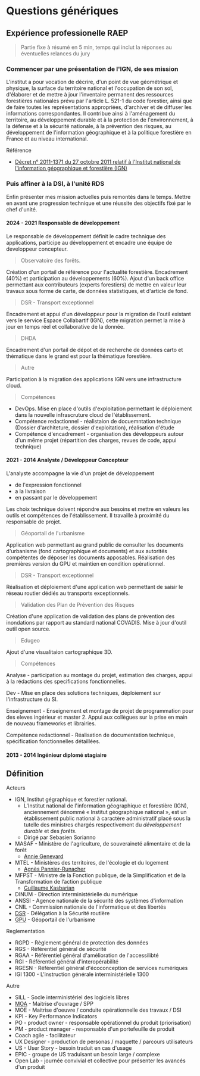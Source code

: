 # Questions génériques

## Expérience professionelle RAEP

> Partie fixe à résumé en 5 min, temps qui inclut la réponses au éventuelles relances du jury

### Commencer par une présentation de l'IGN, de ses mission

L'institut a pour vocation de décrire, d'un point de vue géométrique et physique, la surface du territoire national et l'occupation de son sol, d'élaborer et de mettre à jour l'inventaire permanent des ressources forestières nationales prévu par l'article L. 521-1 du code forestier, ainsi que de faire toutes les représentations appropriées, d'archiver et de diffuser les informations correspondantes. Il contribue ainsi à l'aménagement du territoire, au développement durable et à la protection de l'environnement, à la défense et à la sécurité nationale, à la prévention des risques, au développement de l'information géographique et à la politique forestière en France et au niveau international.

Référence

- [Décret n° 2011-1371 du 27 octobre 2011 relatif à l'Institut national de l'information géographique et forestière (IGN)](https://www.legifrance.gouv.fr/jorf/id/JORFTEXT000024720351)

### Puis affiner à la DSI, à l'unité RDS

Enfin présenter mes mission actuelles puis remontés dans le temps. Mettre en avant une progression technique et une réussite des objectifs fixé par le chef d'unité.

#### 2024 - 2021 Responsable de développement

Le responsable de développement définit le cadre technique des applications, participe au développement et encadre une équipe de developpeur concepteur.

> Observatoire des forêts.

Création d'un portail de référence pour l'actualité forestière. Encadrement (40%) et participation au développements (60%). Ajout d'un back office permettant aux contributeurs (experts forestiers) de mettre en valeur leur travaux sous forme de carte, de données statistiques, et d'article de fond.

> DSR - Transport exceptionnel

Encadrement et appui d'un développeur pour la migration de l'outil existant vers le service Espace Collabartif (IGN), cette migration permet la mise à  jour en temps réel et collaborative de la donnée.

> DHDA

Encadrement d'un portail de dépot et de recherche de données carto et thématique dans le grand est pour la thématique forestière.

> Autre

Participation à la migration des applications IGN vers une infrastructure cloud.

> Compétences

- DevOps. Mise en place d'outils d'exploitation permettant le déploiement dans la nouvelle infrascruture cloud de l'établissement.
- Compétence redactionnel - réalistaion de docuemntation technique (Dossier d'architeture, dossier d'exploitation), réalisation d'étude
- Compétence d'encadrement - organisation des développeurs autour d'un même projet (répartition des charges, revues de code, appui technique)

#### 2021 - 2014 Analyste / Développeur Concepteur

L'analyste accompagne la vie d'un projet de développement

- de l'expression fonctionnel
- a la livraison
- en passant par le développement

Les choix technique doivent répondre aux besoins et mettre en valeurs les outils et compétences de l'établissement. Il travaille à proximité du responsable de projet.

> Géoportail de l'urbanisme

Application web permettant au grand public de consulter les documents d'urbanisme (fond cartographique et documents) et aux autorités compétentes de déposer les documents apposables.
Réalisation des premières version du GPU et maintien en condition opérationnel.

> DSR - Transport exceptionnel

Réalisation et déploiement d'une application web permettant de saisir le réseau routier dédiés au transports exceptionnels.

> Validation des Plan de Prévention des Risques

Création d'une application de validation des plans de prévention des inondations par rapport au standard national COVADIS. Mise à jour d'outil outil open source.

> Edugeo

Ajout d'une visualitaion cartographique 3D.

> Compétences

Analyse - participation au montage du projet, estimation des charges, appui à la rédactions des specifications fonctionnelles.

Dev - Mise en place des solutions techniques, déploiement sur l'infrastructure du SI.

Enseignement - Enseignement et montage de projet de programmation pour des eleves ingérieur et master 2. Appui aux collègues sur la prise en main de nouveau frameworks et librairies.

Compétence redactionnel - Réalisation de documentation technique, spécification fonctionnelles détaillées.

#### 2013 - 2014 Ingénieur diplomé stagiaire

## Définition

Acteurs

- IGN, Institut gégraphique et forestier national.
  - L'Institut national de l'information géographique et forestière (IGN), anciennement dénommé « Institut géographique national », est un établissement public national à caractère administratif placé sous la tutelle des ministres chargés respectivement du *développement durable* et des *forêts*.
  - Dirigé par Sebasien Sorianno
- MASAF - Ministère de l'agriculture, de souveraineté alimentaire et de la forêt
  - [Annie Genevard](https://agriculture.gouv.fr/annie-genevard-ministre-de-lagriculture-de-la-souverainete-alimentaire-et-de-la-foret)
- MTEL - Ministères des territoires, de l'écologie et du logement
  - [Agnès Pannier-Runacher](https://www.ecologie.gouv.fr/agnes-pannier-runacher)
- MFPST - Ministre de la Fonction publique, de la Simplification et de la Transformation de l’action publique
  - [Guillaume Kasbarian](https://www.transformation.gouv.fr/ministre/biographie)
- DINUM - Direction interministérielle du numérique
- ANSSI - Agence nationale de la sécurité des systèmes d'information
- CNIL - Commission nationale de l'informatique et des libertés
- [DSR](https://www.securite-routiere.gouv.fr/mieux-nous-connaitre/qui-sommes-nous/la-delegation-la-securite-routiere) - Délégation à la Sécurité routière
- [GPU](https://www.geoportail-urbanisme.gouv.fr/) - Géoportail de l'urbanisme

Reglementation

- RGPD - Règlement général de protection des données
- RGS - Référentiel général de sécurité
- RGAA - Référentiel général d'amélioration de l'accessilibté
- RGI - Référentiel général d'interopérabilité
- RGESN - Référentiel général d'écoconception de services numériques
- IGI 1300 - L'instruction générale interministérielle 1300

Autre

- SILL - Socle interministériel des logiciels libres
- [MOA](https://fr.wikipedia.org/wiki/Ma%C3%AEtrise_d%27ouvrage) - Maitrise d'ouvrage / SPP
- MOE - Maitrise d'oeuvre / conduite opérationnelle des travaux / DSI
- KPI - Key Performance Indicators
- PO - product owner - responsable opérationnel du produit (priorisation)
- PM - product manager - responsable d'un portefeuille de produit
- Coach agile - facilitateur
- UX Designer - production de personas / maquette / parcours utilisateurs
- US - User Story - besoin traduit en cas d'usage
- EPIC - groupe de US traduisant un besoin large / complexe
- Open Lab - journée convivial et collective pour présenter les avancés d'un produit
